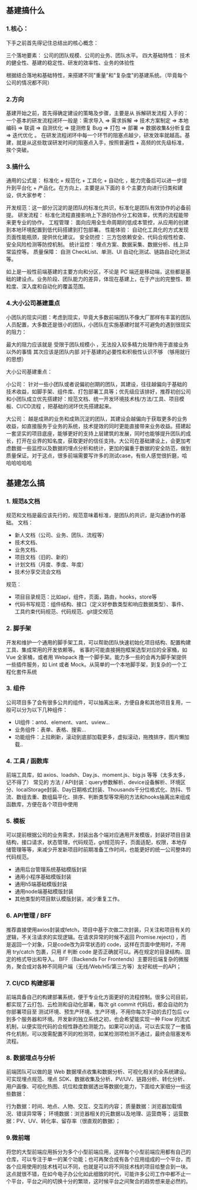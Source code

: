 ## 基建搞什么
### 1.核心：
下手之前首先得记住总结出的核心概念：

三个落地要素： 公司的团队规模、公司的业务、团队水平。
四大基础特性： 技术的健全性、基建的稳定性、研发的效率性、业务的体验性

根据结合落地和基础特性，来搭建不同"重量"和"复杂度"的基建系统。（毕竟每个公司的情况都不同）


### 2.方向
基建开始之前，首先得确定建设的策略及步骤，主要是从 拆解研发流程 入手的：
一个基本的研发流程闭环一般是：需求导入 => 需求拆解 => 技术方案制定 => 本地编码 => 联调 => 自测优化 => 提测修复 Bug => 打包 => 部署 => 数据收集&分析复盘 => 迭代优化 。
在研发流程闭环中每一个环节的阻塞点越少，研发效率就越高。基建，就是从这些耽误研发时间的阻塞点入手，按照普遍性 + 高频的优先级标准，挨个突破。

### 3.搞什么
通用的公式是： 标准化 + 规范化 + 工具化 + 自动化 ，能力完备后可以进一步提升到平台化 + 产品化。在方向上，主要是从下面的 8 个主要方向进行归类和建设，供大家参考：

开发规范：这一部分沉淀的是团队的标准化共识，标准化是团队有效协作的必备前提。
研发流程： 标准化流程直接影响上下游的协作分工和效率，优秀的流程能带来更专业的协作。
工程管理： 面向应用全生命周期的低成本管控，从应用的创建到本地环境配置到低代码搭建到打包部署。
性能体验： 自动化工具化的方式发现页面性能瓶颈，提供优化建议。
安全防控： 三方包依赖安全、代码合规性检查、安全风险检测等防控机制。
统计监控： 埋点方案、数据采集、数据分析、线上异常监控等。
质量保障： 自测 CheckList、单测、UI 自动化测试、链路自动化测试等。

如上是一般性前端基建的主要方向和分区，不论是 PC 端还是移动端，这些都是基础的建设点。业务阶段、团队能力的差异，体现在基建上，在于产出的完整性、颗粒度、深入度和自动化的覆盖范围。


### 4.大小公司基建重点
小团队的现实问题：考虑到现实，毕竟大多数前端团队不像大厂那样有丰富的团队人员配置，大多数还是很小的团队，小团队在实施基建时就不可避免的遇到很现实的阻力：

最大的阻力应该就是 受限于团队规模小 ，无法投入较多精力处理作用于直接业务以外的事情
其次应该是团队内部 对于基建的必要性和积极性认识不够 （够用就行的思想）

大小公司基建重点：


小公司： 针对一些小团队或者说偏初创期的团队，其建设，往往越偏向于基础的技术收益，如脚手架、组件库、打包部署工具等；优先级应该排好，推荐初创公司和小团队成立优先搭建好：规范文档、统一开发环境技术栈/方法/工具、项目模板、CI/CD流程 ，把基础的闭环优先搭建起来。


大公司： 越是成熟的业务和成熟沉淀的团队，其建设会越偏向于获取更多的业务收益，如直接服务于业务的系统，技术提效的同时更能直接带来业务收益。搭建起一套坚实的项目底座，能够更好的支持上层建筑的发展，同时也能够提升团队的成长，打开在业界的知名度，获取更好的信任支持。大公司在基础建设上，会更加考虑数据一些监控以及数据的埋点分析和统计，更加的偏重于数据的安全防范，做到质量保证。对于这点，很多前端需要写许多的测试case，有些人感觉很折磨，哈哈哈哈哈哈

## 基建怎么搞

### 1. 规范&文档
规范和文档是最应该先行的，规范意味着标准，是团队的共识，是沟通协作的基础。
文档：

- 新人文档（公司、业务、团队、流程等）
- 技术文档、
- 业务文档、
- 项目文档（旧的、新的）
- 计划文档（月度、季度、年度）
- 技术分享交流会文档

规范：

- 项目目录规范：比如api，组件，页面，路由，hooks，store等
- 代码书写规范：组件结构、接口（定义好参数类型和响应数据类型）、事件、工具约束代码规范、代码规范、git提交规范

### 2. 脚手架
开发和维护一个通用的脚手架工具，可以帮助团队快速初始化项目结构、配置构建工具、集成常用的开发依赖等。
省事的可能直接拥抱框架选型对应的全家桶，如 Vue 全家桶，或者用 Webpack 撸一个脚手架。能力多一些的会再为脚手架提供一些插件服务，如 Lint 或者 Mock。从简单的一个本地脚手架，到复杂的一个工程化套件系统

### 3. 组件
公司项目多了会有很多公共的组件，可以抽离出来，方便自身和其他项目复用，一般可以分为以下几种组件：

- UI组件：antd、element、vant、uview...
- 业务组件：表单、表格、搜索...
- 功能组件：上拉刷新，滚动到底部加载更多，虚拟滚动，拖拽排序，图片懒加载..

### 4. 工具 / 函数库
前端工具库，如 axios、loadsh、Day.js、moment.js、big.js 等等（太多太多，记不得了）
常见的 方法 / API封装：query参数解析、device设备解析、环境区分、localStorage封装、Day日期格式封装、Thousands千分位格式化、防抖、节流、数组去重、数组扁平化、排序、判断类型等常用的方法和hooks抽离出来组成函数库，方便在各个项目中使用

### 5. 模板
可以提前根据公司的业务需求，封装出各个端对应通用开发模版，封装好项目目录结构，接口请求，状态管理，代码规范，git规范钩子，页面适配，权限，本地存储管理等等，来减少开发新项目时前期准备工作时间，也能更好的统一公司整体的代码规范。

- 通用后台管理系统基础模版封装
- 通用小程序基础模版封装
- 通用h5端基础模版封装
- 通用node端基础模版封装
- 其他类型的项目默认模版封装，减少重复工作。


### 6. API管理 / BFF
推荐直接使用axios封装或fetch，项目中基于次做二次封装，只关注和项目有关的逻辑，不关注请求的实现逻辑。在请求异常的时候不返回  Promise.reject() ，而是返回一个对象，只是code改为异常状态的  code，这样在页面中使用时，不用用  try/catch  包裹，只用  if  判断  code  是否正确就可以。再在规定的目录结构、固定的格式导出和导入。
BFF（Backends For Frontends）主要将后端复杂的微服务，聚合成对各种不同用户端（无线/Web/H5/第三方等）友好和统一的API；

### 7. CI/CD 构建部署
前端具备自己的构建部署系统，便于专业化方面更好的流程控制。很多公司目前，都实现了云打包、云检测和自动化部署，每次 git commit 代码后，都会自动的为你部署项目至 测试环境、预生产环境、生产环境，不用你每次手动的去打包后 cv 到多个服务器和环境。开发新的独立系统之初，也会希望能实现一种 Flow 的流式机制，以便实现代码的合规性静态检测能力。如果可以的话，可以去实现了一套插件化机制，可以按需配置不同的检测项，如某检测项检测不通过，最终会阻塞发布流程。
 

### 8. 数据埋点与分析
前端团队可以做的是 Web 数据埋点收集和数据分析、可视化相关的全系统建设。可实现埋点规范、埋点 SDK、数据收集及分析、PV/UV、链路分析、转化分析、用户画像、可视化热图、坑位粒度数据透出等数据化能力，下面给大家细分一些这些数据：

行为数据：时间、地点、人物、交互、交互的内容；
质量数据：浏览器加载情况、错误异常等；
环境数据：浏览器相关的元数据以及地理、运营商等；
运营数据：PV、UV、转化率、留存率（很直观的数据）；

### 9.微前端
将您的大型前端应用拆分为多个小型前端应用，这样每个小型前端应用都有自己的仓库，可以专注于单一的某个功能；也可再聚合成有各个应用组成的一个平台，而各个应用使用的技术栈可以不同，也就是可以将不同技术栈的项目给整合到一块。这点就很不错，在如今电子办公化如此细致的时代，可能许多公司工作中都不止一个平台，平台之间的切换十分的繁琐，这时候平台之间聚合的趋势想来是必然的。
